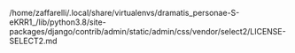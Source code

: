 /home/zaffarelli/.local/share/virtualenvs/dramatis_personae-S-eKRR1_/lib/python3.8/site-packages/django/contrib/admin/static/admin/css/vendor/select2/LICENSE-SELECT2.md